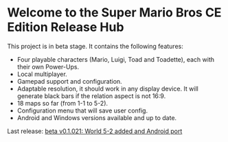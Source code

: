# Welcome to the Super Mario Bros CE Edition Release Hub

This project is in beta stage. It contains the following features:

- Four playable characters (Mario, Luigi, Toad and Toadette), each with their own Power-Ups.
- Local multiplayer.
- Gamepad support and configuration.
- Adaptable resolution, it should work in any display device. It will generate black bars if the relation aspect is not 16:9.
- 18 maps so far (from 1-1 to 5-2).
- Configuration menu that will save user config.
- Android and Windows versions available and up to date.

Last release: [beta v0.1.021: World 5-2 added and Android port](https://github.com/DlukKnight/Super-Mario-Bros-CE-Edition---Public-Releases/releases/tag/v0.1.021-beta)
